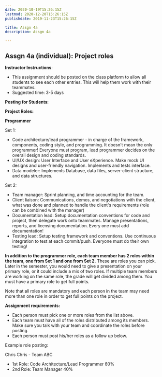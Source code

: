 ```yaml
---
date: 2020-10-19T15:26:15Z
lastmod: 2020-12-20T15:26:15Z 
publishdate: 2019-11-23T15:26:15Z

title: Assgn 4a
description: Assgn 4a

---
```


## Assgn 4a (individual): Project roles

**Instructor Instructions**: 
* This assignment should be posted on the class platform to allow all students to see each other entries. This will help them work with their teammates.
* Suggested time: 3-5 days

**Posting for Students**:

**Project Roles:**

**Programmer** 

Set 1:

* Code architecture/lead programmer - in charge of the framework, components, coding style, and programming. It doesn't mean the only programmer! Everyone must program, lead programmer decides on the overall design and coding standards.
* UI/UX design: User Interface and User eXperience. Make mock UI designs and user-friendly navigation. Implements and tests interface.
* Data modeler: Implements Database, data files, server-client structure, and data structures.

Set 2:

* Team manager: Sprint planning, and time accounting for the team. 
* Client liaison: Communications, demos, and negotiations with the client, what was done and planned to handle the client's requirements (role can be combined with the manager)
* Documentation lead: Setup documentation conventions for code and project, then delegate work onto teammates. Manage presentations, reports, and licensing documentation. Every one must add documentation!
* Testing lead: Setup testing framework and conventions. Use continuous integration to test at each commit/push. Everyone must do their own testing!

**In addition to the programmer role, each team member has 2 roles within the team, one from Set 1 and one from Set 2.** These are roles you can pick. Later in the semester, you would need to give a presentation on your primary role, or it could include a mix of two roles. If multiple team members are working on the same role, the grade will get divided among them. You must have a primary role to get full points.

Note that all roles are mandatory and each person in the team may need more than one role in order to get full points on the project.

**Assignment requirements:**

* Each person must pick one or more roles from the list above.
* Each team must have all of the roles distributed among its members. Make sure you talk with your team and coordinate the roles before posting.
* Each person must post his/her roles as a follow up below.

Example role posting:

Chris Chris - Team ABC
* 1st Role: Code Architecture/Lead Programmer 60%
* 2nd Role: Team Manager 40%

